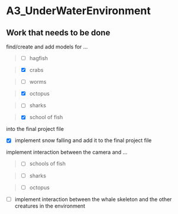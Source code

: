 # A3_UnderWaterEnvironment
## Work that needs to be done

find/create and add models for ...

> - [ ] hagfish

> - [X] crabs

> - [ ] worms

> - [X] octopus

> - [ ] sharks

> - [X] school of fish

into the final project file

- [X] implement snow falling and add it to the final project file

implement interaction between the camera and ...

> - [ ] schools of fish

> - [ ] sharks

> - [ ] octopus


- [ ] implement interaction between the whale skeleton and the other creatures in the environment
